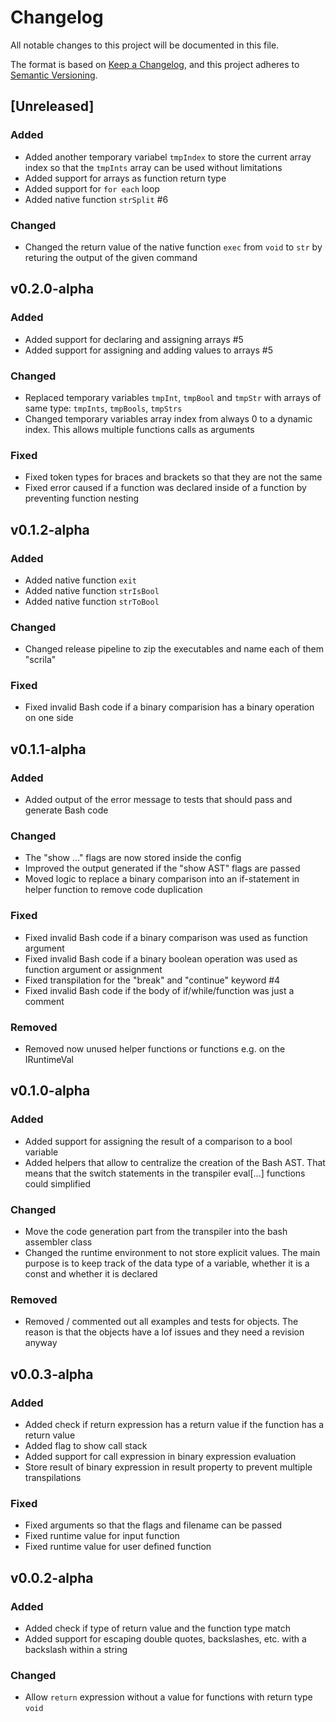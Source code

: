 # Changelog

All notable changes to this project will be documented in this file.

The format is based on [Keep a Changelog](https://keepachangelog.com/en/1.0.0/), and this project adheres to [Semantic Versioning](https://semver.org/spec/v2.0.0.html).

## [Unreleased]

### Added

- Added another temporary variabel `tmpIndex` to store the current array index so that the `tmpInts` array can be used without limitations
- Added support for arrays as function return type
- Added support for `for each` loop 
- Added native function `strSplit` #6

### Changed

- Changed the return value of the native function `exec` from `void` to `str` by returing the output of the given command

## v0.2.0-alpha

### Added

- Added support for declaring and assigning arrays #5
- Added support for assigning and adding values to arrays #5

### Changed

- Replaced temporary variables `tmpInt`, `tmpBool` and `tmpStr` with arrays of same type: `tmpInts`, `tmpBools`, `tmpStrs`
- Changed temporary variables array index from always 0 to a dynamic index. This allows multiple functions calls as arguments

### Fixed

- Fixed token types for braces and brackets so that they are not the same
- Fixed error caused if a function was declared inside of a function by preventing function nesting

## v0.1.2-alpha

### Added

- Added native function `exit`
- Added native function `strIsBool`
- Added native function `strToBool`

### Changed

- Changed release pipeline to zip the executables and name each of them "scrila"

### Fixed

- Fixed invalid Bash code if a binary comparision has a binary operation on one side

## v0.1.1-alpha

### Added

- Added output of the error message to tests that should pass and generate Bash code

### Changed

- The "show ..." flags are now stored inside the config
- Improved the output generated if the "show AST" flags are passed
- Moved logic to replace a binary comparison into an if-statement in helper function to remove code duplication

### Fixed

- Fixed invalid Bash code if a binary comparison was used as function argument
- Fixed invalid Bash code if a binary boolean operation was used as function argument or assignment
- Fixed transpilation for the "break" and "continue" keyword #4
- Fixed invalid Bash code if the body of if/while/function was just a comment

### Removed

- Removed now unused helper functions or functions e.g. on the IRuntimeVal

## v0.1.0-alpha

### Added

- Added support for assigning the result of a comparison to a bool variable
- Added helpers that allow to centralize the creation of the Bash AST. That means that the switch statements in the transpiler eval[…] functions could simplified

### Changed

- Move the code generation part from the transpiler into the bash assembler class
- Changed the runtime environment to not store explicit values. The main purpose is to keep track of the data type of a variable, whether it is a const and whether it is declared

### Removed

- Removed / commented out all examples and tests for objects. The reason is that the objects have a lof issues and they need a revision anyway

## v0.0.3-alpha

### Added

- Added check if return expression has a return value if the function has a return value
- Added flag to show call stack
- Added support for call expression in binary expression evaluation
- Store result of binary expression in result property to prevent multiple transpilations

### Fixed

- Fixed arguments so that the flags and filename can be passed
- Fixed runtime value for input function
- Fixed runtime value for user defined function

## v0.0.2-alpha

### Added

- Added check if type of return value and the function type match
- Added support for escaping double quotes, backslashes, etc. with a backslash within a string

### Changed

- Allow `return` expression without a value for functions with return type `void`